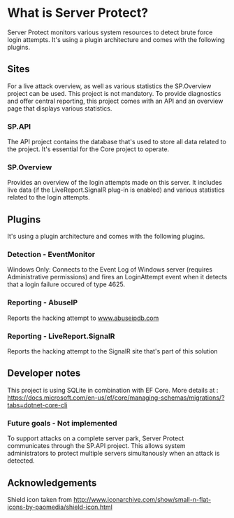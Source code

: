 # What is Server Protect?
Server Protect monitors various system resources to detect brute force login attempts. 
It's using a plugin architecture and comes with the following plugins.

## Sites
For a live attack overview, as well as various statistics the SP.Overview project can be used. This project is not mandatory.
To provide diagnostics and offer central reporting, this project comes with an API and an overview page that displays various statistics.

### SP.API
The API project contains the database that's used to store all data related to the project. It's essential for the Core project to operate.

### SP.Overview
Provides an overview of the login attempts made on this server. It includes live data (if the LiveReport.SignalR plug-in is enabled) and various statistics 
related to the login attempts.

## Plugins
It's using a plugin architecture and comes with the following plugins.

### Detection - EventMonitor
Windows Only: Connects to the Event Log of Windows server (requires Administrative permissions) and fires an LoginAttempt event when it detects
that a login failure occured of type 4625.  

### Reporting - AbuseIP
Reports the hacking attempt to www.abuseipdb.com

### Reporting - LiveReport.SignalR
Reports the hacking attempt to the SignalR site that's part of this solution

## Developer notes
This project is using SQLite in combination with EF Core. More details at : https://docs.microsoft.com/en-us/ef/core/managing-schemas/migrations/?tabs=dotnet-core-cli

### Future goals - Not implemented
To support attacks on a complete server park, Server Protect communicates through the SP.API project. This allows system administrators to protect multiple servers simultanously 
when an attack is detected.

## Acknowledgements
Shield icon taken from http://www.iconarchive.com/show/small-n-flat-icons-by-paomedia/shield-icon.html